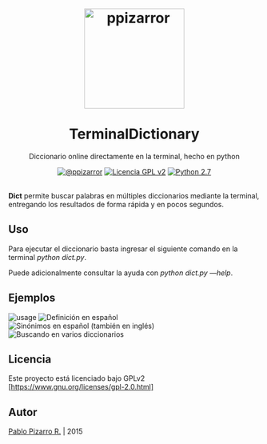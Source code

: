 <h1 align="center">
  <img alt="ppizarror" src="http://ppizarror.com/resources/other/python.png" width="200px" height="200px" />
  <br /><br />
  TerminalDictionary</h1>
<p align="center">Diccionario online directamente en la terminal, hecho en python</p>
<div align="center"><a href="http://ppizarror.com"><img alt="@ppizarror" src="http://ppizarror.com/badges/autor.svg" /></a>
<a href="https://www.gnu.org/licenses/gpl-2.0.html/"><img alt="Licencia GPL v2" src="http://ppizarror.com/badges/licenciagpl2.svg" /></a>
<a href="https://www.python.org/downloads/"><img alt="Python 2.7" src="http://ppizarror.com/badges/python27.svg" /></a>
</div><br />

**Dict** permite buscar palabras en múltiples diccionarios mediante la terminal, entregando los resultados de forma rápida y en pocos segundos.

## Uso
Para ejecutar el diccionario basta ingresar el siguiente comando en la terminal _python dict.py_.

Puede adicionalmente consultar la ayuda con _python dict.py —help_.

## Ejemplos

![usage][image-1]
![Definición en español][image-2]
![Sinónimos en español (también en inglés)][image-3]
![Buscando en varios diccionarios][image-4]

## Licencia
Este proyecto está licenciado bajo GPLv2 [https://www.gnu.org/licenses/gpl-2.0.html]

[image-1]: http://ppizarror.com/resources/images/dict/uso.png "Uso del script"
[image-2]: http://ppizarror.com/resources/images/dict/espanol.png "Español"
[image-3]: http://ppizarror.com/resources/images/dict/sinonimos.png "Sinónimos"
[image-4]: http://ppizarror.com/resources/images/dict/extenso.png "Busqueda en varios diccionarios"

## Autor
<a href="http://ppizarror.com" title="ppizarror">Pablo Pizarro R.</a> | 2015
